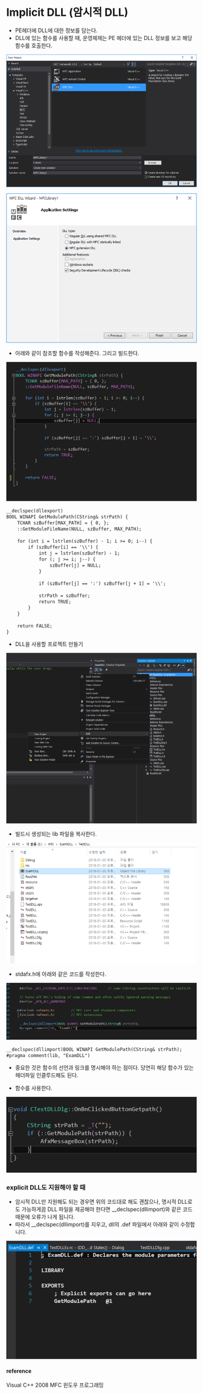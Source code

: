 # Implicit DLL (암시적 DLL)


* PE헤더에 DLL에 대한 정보를 담는다.
* DLL에 있는 함수를 사용할 때, 운영체제는 PE 헤더에 있는 DLL 정보를 보고 해당 함수를 호출한다.

![](../../images/DLL/1.PNG)  

![](../../images/DLL/2.PNG)  


* 아래와 같이 참조할 함수를 작성해준다. 그리고 빌드한다.

![](../../images/DLL/3.PNG)  


```
__declspec(dllexport)
BOOL WINAPI GetModulePath(CString& strPath) {
	TCHAR szBuffer[MAX_PATH] = { 0, };
	::GetModuleFileName(NULL, szBuffer, MAX_PATH);

	for (int i = lstrlen(szBuffer) - 1; i >= 0; i--) {
		if (szBuffer[i] == '\\') {
			int j = lstrlen(szBuffer) - 1;
			for (; j >= i; j--) {
				szBuffer[j] = NULL;
			}

			if (szBuffer[j] == ':') szBuffer[j + 1] = '\\';

			strPath = szBuffer;
			return TRUE;
		}
	}

	return FALSE;
}
```

* DLL을 사용할 프로젝트 만들기  

![](../../images/DLL/4.png)  

* 빌드시 생성되는 lib 파일을 복사한다.  

![](../../images/DLL/5.PNG)  

* stdafx.h에 아래와 같은 코드를 작성한다.

![](../../images/DLL/6.PNG)  


```
__declspec(dllimport)BOOL WINAPI GetModulePath(CString& strPath);
#pragma comment(lib, "ExamDLL")
```  

* 중요한 것은 함수의 선언과 링크를 명시해야 하는 점이다. 당연히 해당 함수가 있는 헤더파일 인클루드해도 된다.

* 함수를 사용한다.  

![](../../images/DLL/7.PNG)  

### explicit DLL도 지원해야 할 때  

* 암시적 DLL만 지원해도 되는 경우면 위의 코드대로 해도 괜찮으나, 명시적 DLL로도 가능하게끔 DLL 파일을 제공해야 한다면 \__declspec(dllimport)와 같은 코드 때문에 오류가 나게 됩니다.
* 따라서 \__declspec(dllimport)를 지우고, dll의 .def 파일에서 아래와 같이 수정합니다.

![](../../images/DLL/8.PNG)  

#### reference
Visual C++ 2008 MFC 윈도우 프로그래밍
